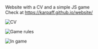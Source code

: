 Website with a CV and a simple JS game\
Check at https://karpaff.github.io/website/

![CV](https://imgur.com/MWx3uvt.png)

![Game rules](https://imgur.com/1cM6yc9.png)

![In game](https://i.imgur.com/vu6Ll4G.png)
